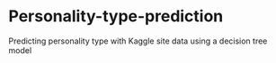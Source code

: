 # Personality-type-prediction
Predicting personality type with Kaggle site data using a decision tree model
